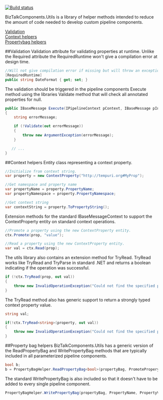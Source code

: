 [![Build status](https://ci.appveyor.com/api/projects/status/github/BizTalkComponents/Utils?branch=master)](https://ci.appveyor.com/api/projects/status/github/BizTalkComponents/Utilsy/branch/master)

BizTalkComponents.Utils is a library of helper methods intended to reduce the amount of code needed to develop custom pipeline components.

[Validation](#validation)  
[Context helpers](#contexthelpers)  
[Propertybag helpers](#propertybaghelpers)  

<a name="validation"/>
##Validation
Validation attribute for validating properties at runtime. Unlike the Required attribute the RequiredRuntime won't give a compilation error at design time.

```c#
//Will not give compilation error if missing but will throw an exception if it is missing at runtime.
[RequiredRuntime]
public string DateFormat { get; set; }
```
The validation should be triggered in the pipeline components Execute method using the libraries Validate method that will check all annotated properties for null.

```c#
public IBaseMessage Execute(IPipelineContext pContext, IBaseMessage pInMsg)
{
    string errorMessage;

    if (!Validate(out errorMessage))
    {
        throw new ArgumentException(errorMessage);
    }

   // ...
}
```
<a name="contexthelpers"/>
##Context helpers
Entity class representing a context property.

```c#
//Initialize from context string.
var property = new ContextProperty("http://tempuri.org#MyProp");

//Get namespace and property name
var propertyName = property.PropertyName;
var propertyNamespace = property.PropertyNamespace;

//Get context string
var contextString = property.ToPropertyString();
```

Extension methods for the standard IBaseMessageContext to support the ContextProperty entity on standard context operations.

```c#
//Promote a property using the new ContextProperty entity.
ctx.Promote(prop, "value");

//Read a property using the new ContextProperty entity.
var val = ctx.Read(prop);
```

The utils library also contains an extension method for TryRead. TryRead works like TryRead and TryParse in standard .NET and returns a boolean indicating if the operation was successful.

```c#
if (!ctx.TryRead(prop, out val))
{
	throw new InvalidOperationException("Could not find the specified property in BizTalk context.");
}
```

The TryRead method also has generic support to return a strongly typed context property value.

```c#
string val;

if(!ctx.TryRead<string>(property, out val))
{
	throw new InvalidOperationException("Could not find the specified property in BizTalk context.");
}
```
##Property bag helpers
<a name="propertybaghelpers"/>
BizTalkComponents.Utils has a generic version of the ReadPropertyBag and WritePropertyBag methods that are typically included in all parameterized pipeline components.

```c#
bool b;
b = PropertyBagHelper.ReadPropertyBag<bool>(propertyBag, PromoteProperytName);
```

The standard WritePropertyBag is also included so that it doesn't have to be added to every single pipeline component.

```c#
PropertyBagHelper.WritePropertyBag(propertyBag, PropertyName, PropertyValue);
```